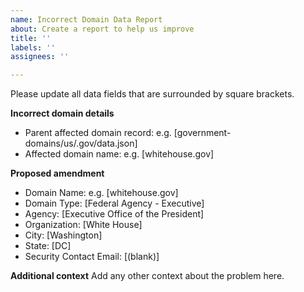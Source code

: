 ```yaml
---
name: Incorrect Domain Data Report
about: Create a report to help us improve
title: ''
labels: ''
assignees: ''

---
```


Please update all data fields that are surrounded by square brackets.

**Incorrect domain details**
- Parent affected domain record: e.g. [government-domains/us/.gov/data.json]
- Affected domain name: e.g. [whitehouse.gov]

**Proposed amendment**
- Domain Name: e.g. [whitehouse.gov]
- Domain Type: [Federal Agency - Executive]
- Agency: [Executive Office of the President]
- Organization: [White House]
- City: [Washington]
- State: [DC]
- Security Contact Email: [(blank)]

**Additional context**
Add any other context about the problem here.
